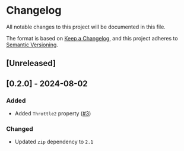 # Changelog

All notable changes to this project will be documented in this file.

The format is based on [Keep a Changelog](https://keepachangelog.com/en/1.1.0/),
and this project adheres to [Semantic Versioning](https://semver.org/spec/v2.0.0.html).

## [Unreleased]

## [0.2.0] - 2024-08-02

### Added
- Added `Throttle2` property ([#3](https://github.com/rkusa/tacview/pull/3))

### Changed
- Updated `zip` dependency to `2.1`
